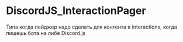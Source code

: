 # DiscordJS_InteractionPager
Типа когда пейджер надо сделать для контента в interactions, когда пишешь бота на либе Discord.js
